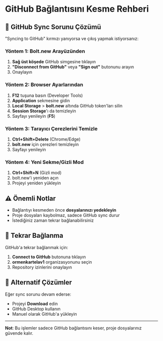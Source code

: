 # GitHub Bağlantısını Kesme Rehberi

## 🔴 GitHub Sync Sorunu Çözümü

"Syncing to GitHub" kırmızı yanıyorsa ve çıkış yapmak istiyorsanız:

### Yöntem 1: Bolt.new Arayüzünden
1. **Sağ üst köşede** GitHub simgesine tıklayın
2. **"Disconnect from GitHub"** veya **"Sign out"** butonunu arayın
3. Onaylayın

### Yöntem 2: Browser Ayarlarından
1. **F12** tuşuna basın (Developer Tools)
2. **Application** sekmesine gidin
3. **Local Storage** > **bolt.new** altında GitHub token'ları silin
4. **Session Storage**'ı da temizleyin
5. Sayfayı yenileyin (**F5**)

### Yöntem 3: Tarayıcı Çerezlerini Temizle
1. **Ctrl+Shift+Delete** (Chrome/Edge)
2. **bolt.new** için çerezleri temizleyin
3. Sayfayı yenileyin

### Yöntem 4: Yeni Sekme/Gizli Mod
1. **Ctrl+Shift+N** (Gizli mod)
2. bolt.new'i yeniden açın
3. Projeyi yeniden yükleyin

## ⚠️ Önemli Notlar

- Bağlantıyı kesmeden önce **dosyalarınızı yedekleyin**
- Proje dosyaları kaybolmaz, sadece GitHub sync durur
- İstediğiniz zaman tekrar bağlanabilirsiniz

## 🔄 Tekrar Bağlanma

GitHub'a tekrar bağlanmak için:
1. **Connect to GitHub** butonuna tıklayın
2. **ormenkartelav1** organizasyonunu seçin
3. Repository izinlerini onaylayın

## 📱 Alternatif Çözümler

Eğer sync sorunu devam ederse:
- Projeyi **Download** edin
- GitHub Desktop kullanın
- Manuel olarak GitHub'a yükleyin

---

**Not**: Bu işlemler sadece GitHub bağlantısını keser, proje dosyalarınız güvende kalır.